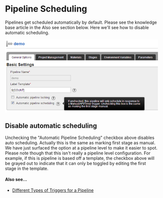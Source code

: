 # Pipeline Scheduling

Pipelines get scheduled automatically by default. Please see the knowledge base article in the Also see section below. Here we'll see how to disable automatic scheduling.

![Pipeline General Options](../resources/images/pipeline_auto_schedule.png)

## Disable automatic scheduling

Unchecking the "Automatic Pipeline Scheduling" checkbox above disables auto scheduling. Actually this is the same as marking first stage as manual. We have just surfaced the option at a pipeline level to make it easier to spot. Please note though that this isn't really a pipeline level configuration. For example, if this is pipeline is based off a template, the checkbox above will be grayed out to indicate that it can only be toggled by editing the first stage in the template.

#### Also see...

-   [Different Types of Triggers for a Pipeline](http://support.thoughtworks.com/entries/23291981)